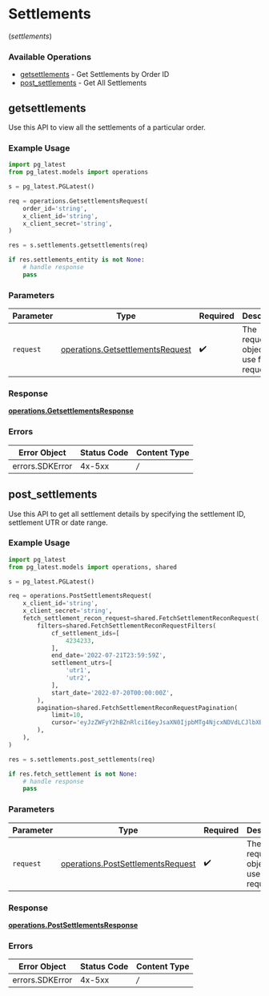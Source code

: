 # Settlements
(*settlements*)

### Available Operations

* [getsettlements](#getsettlements) - Get Settlements by Order ID
* [post_settlements](#post_settlements) - Get All Settlements

## getsettlements

Use this API to view all the settlements of a particular order.

### Example Usage

```python
import pg_latest
from pg_latest.models import operations

s = pg_latest.PGLatest()

req = operations.GetsettlementsRequest(
    order_id='string',
    x_client_id='string',
    x_client_secret='string',
)

res = s.settlements.getsettlements(req)

if res.settlements_entity is not None:
    # handle response
    pass
```

### Parameters

| Parameter                                                                            | Type                                                                                 | Required                                                                             | Description                                                                          |
| ------------------------------------------------------------------------------------ | ------------------------------------------------------------------------------------ | ------------------------------------------------------------------------------------ | ------------------------------------------------------------------------------------ |
| `request`                                                                            | [operations.GetsettlementsRequest](../../models/operations/getsettlementsrequest.md) | :heavy_check_mark:                                                                   | The request object to use for the request.                                           |


### Response

**[operations.GetsettlementsResponse](../../models/operations/getsettlementsresponse.md)**
### Errors

| Error Object    | Status Code     | Content Type    |
| --------------- | --------------- | --------------- |
| errors.SDKError | 4x-5xx          | */*             |

## post_settlements

Use this API to get all settlement details by specifying the settlement ID, settlement UTR or date range.

### Example Usage

```python
import pg_latest
from pg_latest.models import operations, shared

s = pg_latest.PGLatest()

req = operations.PostSettlementsRequest(
    x_client_id='string',
    x_client_secret='string',
    fetch_settlement_recon_request=shared.FetchSettlementReconRequest(
        filters=shared.FetchSettlementReconRequestFilters(
            cf_settlement_ids=[
                4234233,
            ],
            end_date='2022-07-21T23:59:59Z',
            settlement_utrs=[
                'utr1',
                'utr2',
            ],
            start_date='2022-07-20T00:00:00Z',
        ),
        pagination=shared.FetchSettlementReconRequestPagination(
            limit=10,
            cursor='eyJzZWFyY2hBZnRlciI6eyJsaXN0IjpbMTg4NjcxNDVdLCJlbXB0eSI6ZmFsc2V9LCJyZWNvbkFQSVR5cGUiOiJMRURHRVIifQ==',
        ),
    ),
)

res = s.settlements.post_settlements(req)

if res.fetch_settlement is not None:
    # handle response
    pass
```

### Parameters

| Parameter                                                                              | Type                                                                                   | Required                                                                               | Description                                                                            |
| -------------------------------------------------------------------------------------- | -------------------------------------------------------------------------------------- | -------------------------------------------------------------------------------------- | -------------------------------------------------------------------------------------- |
| `request`                                                                              | [operations.PostSettlementsRequest](../../models/operations/postsettlementsrequest.md) | :heavy_check_mark:                                                                     | The request object to use for the request.                                             |


### Response

**[operations.PostSettlementsResponse](../../models/operations/postsettlementsresponse.md)**
### Errors

| Error Object    | Status Code     | Content Type    |
| --------------- | --------------- | --------------- |
| errors.SDKError | 4x-5xx          | */*             |
